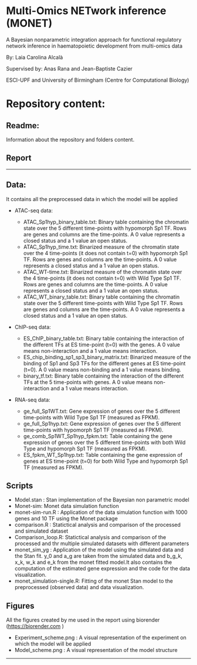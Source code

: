 # Multi-Omics NETwork inference (MONET)
A Bayesian nonparametric integration approach for functional regulatory network inference in haematopoietic development from multi-omics data

By: Laia Carolina Alcalà

Supervised by: Anas Rana and Jean-Baptiste Cazier

ESCI-UPF and University of Birmingham (Centre for Computational Biology)


# Repository content:
## Readme:
Information about the repository and folders content.

## Report
----

## Data:
It contains all the preprocessed data in which the model will be applied
- ATAC-seq data:
  - ATAC_Sp1hyp_binary_table.txt: Binary table containing the chromatin state over the 5 different time-points with hypomorph Sp1 TF. Rows are genes and columns are the time-points. A 0 value represents a closed status and a 1 value an open status.
  - ATAC_Sp1hyp_time.txt: Binarized measure of the chromatin state over the 4 time-points (it does not contain t=0) with hypomorph Sp1 TF. Rows are genes and columns are the time-points. A 0 value represents a closed status and a 1 value an open status.
  - ATAC_WT-time.txt: Binarized measure of the chromatin state over the 4 time-points (it does not contain t=0) with Wild Type Sp1 TF. Rows are genes and columns are the time-points. A 0 value represents a closed status and a 1 value an open status.
  - ATAC_WT_binary_table.txt: Binary table containing the chromatin state over the 5 different time-points with  Wild Type Sp1 TF. Rows are genes and columns are the time-points. A 0 value represents a closed status and a 1 value an open status.

- ChIP-seq data:
  - ES_ChIP_binary_table.txt: Binary table containing the interaction of the different TFs at ES time-point (t=0) with the genes. A 0 value means non-interaction and a 1 value means interaction.
  - ES_chip_binding_sp1_sp3_binary_matrix.txt: Binarized measure of the binding of Sp1 and Sp3 TFs for the different genes at ES time-point (t=0). A 0 value means non-binding and a 1 value means binding.
  - binary_tf.txt: Binary table containing the interaction of the different TFs at the 5 time-points with genes. A 0 value means non-interaction and a 1 value means interaction.
 
- RNA-seq data:
  - ge_full_Sp1WT.txt: Gene expression of genes over the 5 different time-points with Wild Type Sp1 TF (measured as FPKM).
  - ge_full_Sp1hyp.txt: Gene expression of genes over the 5 different time-points with hypomorph Sp1 TF (measured as FPKM).
  - ge_comb_Sp1WT_Sp1hyp_fpkm.txt: Table containing the gene expression of genes over the 5 different time-points with both Wild Type and hypomorph Sp1 TF (measured as FPKM).
  - ES_fpkm_WT_Sp1hyp.txt: Table containing the gene expression of genes at ES time-point (t=0) for both Wild Type and hypomorph Sp1 TF (measured as FPKM).


## Scripts
- Model.stan : Stan implementation of the Bayesian non parametric model
- Monet-sim: Monet data simulation function
- monet-sim-run.R : Application of the data simulation function with 1000 genes and 10 TF using the Monet package
- comparison.R : Statictical analysis and comparison of the processed and simulated dataset
- Comparison_loop.R:  Statictical analysis and comparison of the processed and thr multiple simulated datasets with different parameters
- monet_sim_yg : Application of the model using the simulated data and the Stan fit. y_0 and a_g are taken from the simulated data and b_g_k, x_k, w_k and e_k from the monet fitted model.It also contains the computation of the estimated gene expression and the code for the data visualization.
- monet_simulation-single.R: Fitting of the monet Stan model to the preprocessed (observed data) and data visualization.

## Figures
All the figures created by me used in the report using biorender (https://biorender.com )
- Experiment_scheme.png : A visual representation of the experiment on which the model will be applied
- Model_scheme.png : A visual representation of the model structure

---


